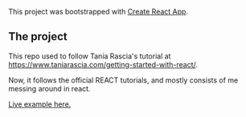 This project was bootstrapped with [Create React App](https://github.com/facebook/create-react-app).

## The project

This repo used to follow Tania Rascia's tutorial at https://www.taniarascia.com/getting-started-with-react/.

Now, it follows the official REACT tutorials, and mostly consists of me messing around in react.

[Live example here.](https://txi1.github.io/react-testing)